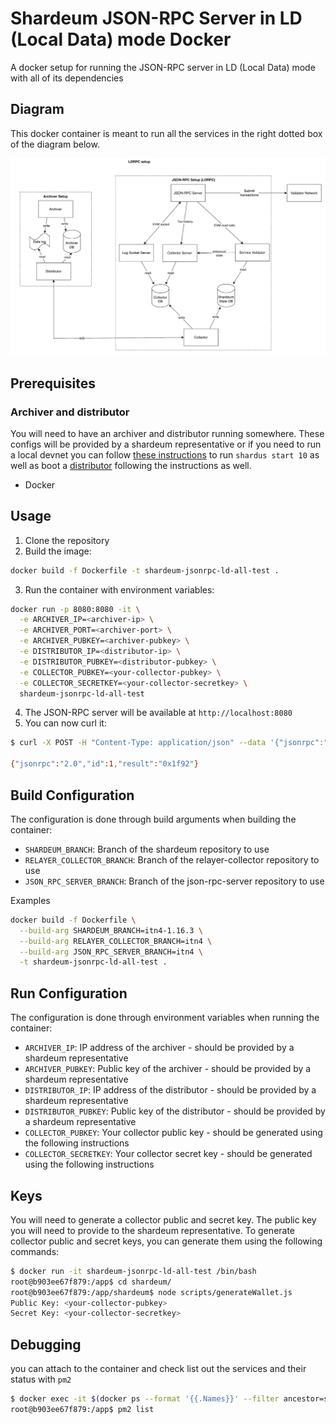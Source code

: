 # Shardeum JSON-RPC Server in LD (Local Data) mode Docker

A docker setup for running the JSON-RPC server in LD (Local Data) mode with all of its dependencies

## Diagram

This docker container is meant to run all the services in the right dotted box of the diagram below.

![LD RPC Setup](https://github.com/shardeum/relayer-collector/raw/dev/ldrpc-setup.png)

## Prerequisites

### Archiver and distributor
You will need to have an archiver and distributor running somewhere. These configs will be provided by a shardeum representative or if you need to run a local devnet you can follow [these instructions](https://github.com/shardeum/shardeum?tab=readme-ov-file#installation) to run `shardus start 10` as well as boot a [distributor](https://github.com/shardeum/relayer-distributor) following the instructions as well.

- Docker

## Usage

1. Clone the repository
2. Build the image:
```bash
docker build -f Dockerfile -t shardeum-jsonrpc-ld-all-test .
```

3. Run the container with environment variables:
```bash
docker run -p 8080:8080 -it \
  -e ARCHIVER_IP=<archiver-ip> \
  -e ARCHIVER_PORT=<archiver-port> \
  -e ARCHIVER_PUBKEY=<archiver-pubkey> \
  -e DISTRIBUTOR_IP=<distributor-ip> \
  -e DISTRIBUTOR_PUBKEY=<distributor-pubkey> \
  -e COLLECTOR_PUBKEY=<your-collector-pubkey> \
  -e COLLECTOR_SECRETKEY=<your-collector-secretkey> \
  shardeum-jsonrpc-ld-all-test
```

4. The JSON-RPC server will be available at `http://localhost:8080`
5. You can now curl it: 
```bash
$ curl -X POST -H "Content-Type: application/json" --data '{"jsonrpc":"2.0","method":"eth_chainId","params":[],"id":1}' http://localhost:8080

{"jsonrpc":"2.0","id":1,"result":"0x1f92"}
```

## Build Configuration

The configuration is done through build arguments when building the container:
- `SHARDEUM_BRANCH`: Branch of the shardeum repository to use
- `RELAYER_COLLECTOR_BRANCH`: Branch of the relayer-collector repository to use
- `JSON_RPC_SERVER_BRANCH`: Branch of the json-rpc-server repository to use

Examples
```bash
docker build -f Dockerfile \
  --build-arg SHARDEUM_BRANCH=itn4-1.16.3 \
  --build-arg RELAYER_COLLECTOR_BRANCH=itn4 \
  --build-arg JSON_RPC_SERVER_BRANCH=itn4 \
  -t shardeum-jsonrpc-ld-all-test .
```

## Run Configuration

The configuration is done through environment variables when running the container:
- `ARCHIVER_IP`: IP address of the archiver - should be provided by a shardeum representative
- `ARCHIVER_PUBKEY`: Public key of the archiver - should be provided by a shardeum representative
- `DISTRIBUTOR_IP`: IP address of the distributor - should be provided by a shardeum representative
- `DISTRIBUTOR_PUBKEY`: Public key of the distributor - should be provided by a shardeum representative
- `COLLECTOR_PUBKEY`: Your collector public key - should be generated using the following instructions
- `COLLECTOR_SECRETKEY`: Your collector secret key - should be generated using the following instructions

## Keys
You will need to generate a collector public and secret key. The public key you will need to provide to the shardeum representative.
To generate collector public and secret keys, you can generate them using the following commands:

```bash
$ docker run -it shardeum-jsonrpc-ld-all-test /bin/bash
root@b903ee67f879:/app$ cd shardeum/
root@b903ee67f879:/app/shardeum$ node scripts/generateWallet.js 
Public Key: <your-collector-pubkey>
Secret Key: <your-collector-secretkey>
```

## Debugging
you can attach to the container and check list out the services and their status with `pm2`
```bash
$ docker exec -it $(docker ps --format '{{.Names}}' --filter ancestor=shardeum-jsonrpc-ld-all-test) /bin/bash
root@b903ee67f879:/app$ pm2 list
```
